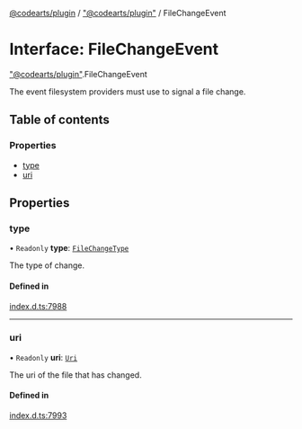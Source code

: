 [@codearts/plugin](../README.md) / ["@codearts/plugin"](../modules/_codearts_plugin_.md) / FileChangeEvent

# Interface: FileChangeEvent

["@codearts/plugin"](../modules/_codearts_plugin_.md).FileChangeEvent

The event filesystem providers must use to signal a file change.

## Table of contents

### Properties

- [type](codearts_plugin_.FileChangeEvent.md#type)
- [uri](codearts_plugin_.FileChangeEvent.md#uri)

## Properties

### type

• `Readonly` **type**: [`FileChangeType`](../enums/codearts_plugin_.FileChangeType.md)

The type of change.

#### Defined in

[index.d.ts:7988](https://github.com/huaweicloud/cloudide-plugin-api/blob/03b481c/index.d.ts#L7988)

___

### uri

• `Readonly` **uri**: [`Uri`](../classes/codearts_plugin_.Uri.md)

The uri of the file that has changed.

#### Defined in

[index.d.ts:7993](https://github.com/huaweicloud/cloudide-plugin-api/blob/03b481c/index.d.ts#L7993)
